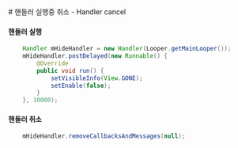 <div class="markdown-body">
# 핸들러 실행중 취소 - Handler cancel

#### 핸들러 실행

```java
    Handler mHideHandler = new Handler(Looper.getMainLooper());
    mHideHandler.postDelayed(new Runnable() {
        @Override
        public void run() {
            setVisibleInfo(View.GONE);
            setEnable(false);
        }
    }, 10000);
```

#### 핸들러 취소
```java
    mHideHandler.removeCallbacksAndMessages(null);
```
</div>